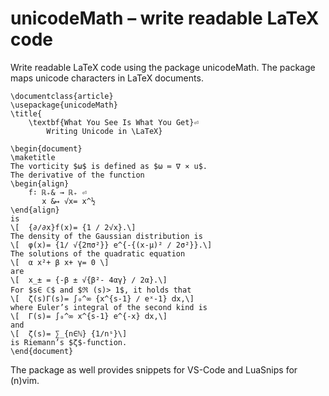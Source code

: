 # unicodeMath – write readable LaTeX code

Write readable LaTeX code using the package unicodeMath.
The package maps unicode characters in LaTeX documents.

	\documentclass{article}
	\usepackage{unicodeMath}
	\title{
		\textbf{What You See Is What You Get}⏎
			Writing Unicode in \LaTeX}

	\begin{document}
	\maketitle
	The vorticity $ω$ is defined as $ω ≔ ∇ ⨯ u$.
	The derivative of the function
	\begin{align}
		f∶ ℝ₊& → ℝ₊ ⏎
		   x &↦ √x= x^½
	\end{align}
	is
	\[	{∂∕∂x}f(x)= {1 ∕ 2√x}.\]
	The density of the Gaussian distribution is
	\[	φ(x)= {1∕ √{2πσ²}} e^{-{(x-μ)² ∕ 2σ²}}.\]
	The solutions of the quadratic equation
	\[	α x²+ β x+ γ= 0 \]
	are
	\[	x_± = {-β ± √{β²- 4αγ} ∕ 2α}.\]
	For $s∈ ℂ$ and $ℜ (s)> 1$, it holds that
	\[	ζ(s)Γ(s)= ∫₀^∞ {x^{s-1} ∕ eˣ-1} 𝖽x,\]
	where Euler’s integral of the second kind is
	\[	Γ(s)= ∫₀^∞ x^{s-1} e^{-x} 𝖽x,\]
	and
	\[	ζ(s)= ∑_{n∈ℕ} {1∕nˢ}\]
	is Riemann’s $ζ$‑function.
	\end{document}

The package as well provides snippets for VS-Code and LuaSnips for (n)vim.
